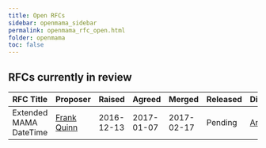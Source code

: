 ```yaml
---
title: Open RFCs
sidebar: openmama_sidebar
permalink: openmama_rfc_open.html
folder: openmama
toc: false
---
```



[comment]: <> (Comment this out when an RFC is in-flight, see http://stackoverflow.com/questions/4823468/comments-in-markdown)

[comment]: <> (## There are currently no open RFCs awaiting review)

[comment]: <> (Uncomment the lines below when an RFC is in-flight)

## RFCs currently in review

| RFC Title              | Proposer                                   | Raised     | Agreed     | Merged  | Released | Discussed                                                                     | Document                                    | Changes |
| ---------------------- | ------------------------------------------ | ---------- | ---------- | ------- | -------- | ----------------------------------------------------------------------------- | ------------------------------------------- | ------- |
| Extended MAMA DateTime | [Frank Quinn](https://github.com/fquinner) | 2016-12-13 | 2017-01-07 | 2017-02-17 | Pending  | [Archive](https://lists.openmama.org/pipermail/openmama-dev/2016/001944.html) | [View](openmama_rfc_extended_datetime.html) | [PR](https://github.com/OpenMAMA/OpenMAMA/pull/248) |
